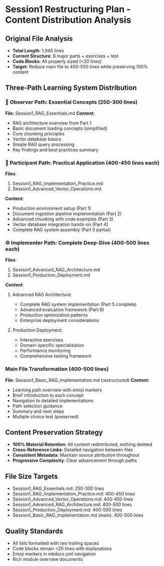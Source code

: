 # Session1 Restructuring Plan - Content Distribution Analysis

## Original File Analysis
- **Total Length**: 1,945 lines
- **Current Structure**: 6 major parts + exercises + test
- **Code Blocks**: All properly sized (<20 lines)
- **Target**: Reduce main file to 400-500 lines while preserving 100% content

## Three-Path Learning System Distribution

### 🎯 Observer Path: Essential Concepts (250-300 lines)
**File**: Session1_RAG_Essentials.md
**Content**:
- RAG architecture overview from Part 1
- Basic document loading concepts (simplified)
- Core chunking principles 
- Vector database basics
- Simple RAG query processing
- Key findings and best practices summary

### 📝 Participant Path: Practical Application (400-450 lines each)
**Files**: 
1. Session1_RAG_Implementation_Practice.md
2. Session1_Advanced_Vector_Operations.md

**Content**:
- Production environment setup (Part 1)
- Document ingestion pipeline implementation (Part 2)
- Advanced chunking with code examples (Part 3)
- Vector database integration hands-on (Part 4)
- Complete RAG system assembly (Part 5 partial)

### ⚙️ Implementer Path: Complete Deep-Dive (400-500 lines each)
**Files**:
1. Session1_Advanced_RAG_Architecture.md
2. Session1_Production_Deployment.md

**Content**:
1. Advanced RAG Architecture:
   - Complete RAG system implementation (Part 5 complete)
   - Advanced evaluation framework (Part 6)
   - Production optimization patterns
   - Enterprise deployment considerations

2. Production Deployment:
   - Interactive exercises
   - Domain-specific specialization 
   - Performance monitoring
   - Comprehensive testing framework

### Main File Transformation (400-500 lines)
**File**: Session1_Basic_RAG_Implementation.md (restructured)
**Content**:
- Learning path overview with emoji markers
- Brief introduction to each concept
- Navigation to detailed implementations
- Path selection guidance
- Summary and next steps
- Multiple choice test (preserved)

## Content Preservation Strategy
- **100% Material Retention**: All content redistributed, nothing deleted
- **Cross-Reference Links**: Detailed navigation between files
- **Consistent Metadata**: Maintain source attribution throughout
- **Progressive Complexity**: Clear advancement through paths

## File Size Targets
- Session1_RAG_Essentials.md: 250-300 lines
- Session1_RAG_Implementation_Practice.md: 400-450 lines  
- Session1_Advanced_Vector_Operations.md: 400-450 lines
- Session1_Advanced_RAG_Architecture.md: 400-500 lines
- Session1_Production_Deployment.md: 400-500 lines
- Session1_Basic_RAG_Implementation.md (main): 400-500 lines

## Quality Standards
- All lists formatted with two trailing spaces
- Code blocks remain <20 lines with explanations
- Emoji markers in mkdocs.yml navigation
- Rich module overview documents